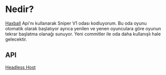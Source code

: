 # Nedir?
[Haxball](https://www.haxball.com/) Api'nı kullanarak Sniper V1 odası kodluyorum. Bu oda oyunu otomatik olarak başlatıyor ayrıca yenilen ve yenen oyunculara göre oyunun tekrar başlatma olanağı sunuyor. Yeni commitler ile oda daha kullanışlı hale gelecektir.

## API
[Headless Host](https://github.com/haxball/haxball-issues/wiki/Headless-Host)


